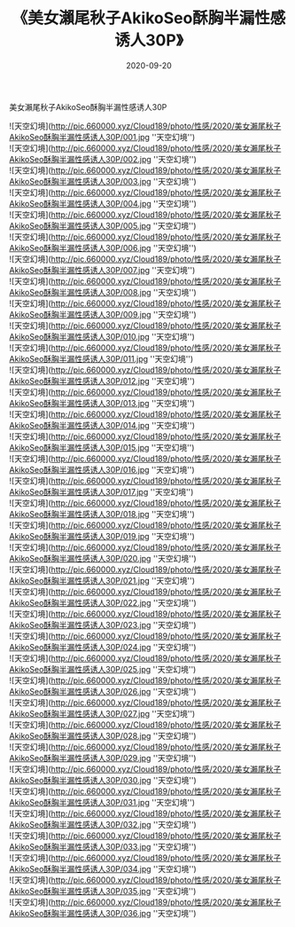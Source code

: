 ﻿---
layout: post
title:  《美女瀨尾秋子AkikoSeo酥胸半漏性感诱人30P》
date:   2020-09-20
img: http://pic.660000.xyz/Cloud189/photo/性感/2020/美女瀨尾秋子AkikoSeo酥胸半漏性感诱人30P/000.jpg
categories: [美女, 性感, 泳衣]
---

美女瀨尾秋子AkikoSeo酥胸半漏性感诱人30P



![天空幻境](http://pic.660000.xyz/Cloud189/photo/性感/2020/美女瀨尾秋子AkikoSeo酥胸半漏性感诱人30P/001.jpg ''天空幻境'') <br>
![天空幻境](http://pic.660000.xyz/Cloud189/photo/性感/2020/美女瀨尾秋子AkikoSeo酥胸半漏性感诱人30P/002.jpg ''天空幻境'') <br>
![天空幻境](http://pic.660000.xyz/Cloud189/photo/性感/2020/美女瀨尾秋子AkikoSeo酥胸半漏性感诱人30P/003.jpg ''天空幻境'') <br>
![天空幻境](http://pic.660000.xyz/Cloud189/photo/性感/2020/美女瀨尾秋子AkikoSeo酥胸半漏性感诱人30P/004.jpg ''天空幻境'') <br>
![天空幻境](http://pic.660000.xyz/Cloud189/photo/性感/2020/美女瀨尾秋子AkikoSeo酥胸半漏性感诱人30P/005.jpg ''天空幻境'') <br>
![天空幻境](http://pic.660000.xyz/Cloud189/photo/性感/2020/美女瀨尾秋子AkikoSeo酥胸半漏性感诱人30P/006.jpg ''天空幻境'') <br>
![天空幻境](http://pic.660000.xyz/Cloud189/photo/性感/2020/美女瀨尾秋子AkikoSeo酥胸半漏性感诱人30P/007.jpg ''天空幻境'') <br>
![天空幻境](http://pic.660000.xyz/Cloud189/photo/性感/2020/美女瀨尾秋子AkikoSeo酥胸半漏性感诱人30P/008.jpg ''天空幻境'') <br>
![天空幻境](http://pic.660000.xyz/Cloud189/photo/性感/2020/美女瀨尾秋子AkikoSeo酥胸半漏性感诱人30P/009.jpg ''天空幻境'') <br>
![天空幻境](http://pic.660000.xyz/Cloud189/photo/性感/2020/美女瀨尾秋子AkikoSeo酥胸半漏性感诱人30P/010.jpg ''天空幻境'') <br>
![天空幻境](http://pic.660000.xyz/Cloud189/photo/性感/2020/美女瀨尾秋子AkikoSeo酥胸半漏性感诱人30P/011.jpg ''天空幻境'') <br>
![天空幻境](http://pic.660000.xyz/Cloud189/photo/性感/2020/美女瀨尾秋子AkikoSeo酥胸半漏性感诱人30P/012.jpg ''天空幻境'') <br>
![天空幻境](http://pic.660000.xyz/Cloud189/photo/性感/2020/美女瀨尾秋子AkikoSeo酥胸半漏性感诱人30P/013.jpg ''天空幻境'') <br>
![天空幻境](http://pic.660000.xyz/Cloud189/photo/性感/2020/美女瀨尾秋子AkikoSeo酥胸半漏性感诱人30P/014.jpg ''天空幻境'') <br>
![天空幻境](http://pic.660000.xyz/Cloud189/photo/性感/2020/美女瀨尾秋子AkikoSeo酥胸半漏性感诱人30P/015.jpg ''天空幻境'') <br>
![天空幻境](http://pic.660000.xyz/Cloud189/photo/性感/2020/美女瀨尾秋子AkikoSeo酥胸半漏性感诱人30P/016.jpg ''天空幻境'') <br>
![天空幻境](http://pic.660000.xyz/Cloud189/photo/性感/2020/美女瀨尾秋子AkikoSeo酥胸半漏性感诱人30P/017.jpg ''天空幻境'') <br>
![天空幻境](http://pic.660000.xyz/Cloud189/photo/性感/2020/美女瀨尾秋子AkikoSeo酥胸半漏性感诱人30P/018.jpg ''天空幻境'') <br>
![天空幻境](http://pic.660000.xyz/Cloud189/photo/性感/2020/美女瀨尾秋子AkikoSeo酥胸半漏性感诱人30P/019.jpg ''天空幻境'') <br>
![天空幻境](http://pic.660000.xyz/Cloud189/photo/性感/2020/美女瀨尾秋子AkikoSeo酥胸半漏性感诱人30P/020.jpg ''天空幻境'') <br>
![天空幻境](http://pic.660000.xyz/Cloud189/photo/性感/2020/美女瀨尾秋子AkikoSeo酥胸半漏性感诱人30P/021.jpg ''天空幻境'') <br>
![天空幻境](http://pic.660000.xyz/Cloud189/photo/性感/2020/美女瀨尾秋子AkikoSeo酥胸半漏性感诱人30P/022.jpg ''天空幻境'') <br>
![天空幻境](http://pic.660000.xyz/Cloud189/photo/性感/2020/美女瀨尾秋子AkikoSeo酥胸半漏性感诱人30P/023.jpg ''天空幻境'') <br>
![天空幻境](http://pic.660000.xyz/Cloud189/photo/性感/2020/美女瀨尾秋子AkikoSeo酥胸半漏性感诱人30P/024.jpg ''天空幻境'') <br>
![天空幻境](http://pic.660000.xyz/Cloud189/photo/性感/2020/美女瀨尾秋子AkikoSeo酥胸半漏性感诱人30P/025.jpg ''天空幻境'') <br>
![天空幻境](http://pic.660000.xyz/Cloud189/photo/性感/2020/美女瀨尾秋子AkikoSeo酥胸半漏性感诱人30P/026.jpg ''天空幻境'') <br>
![天空幻境](http://pic.660000.xyz/Cloud189/photo/性感/2020/美女瀨尾秋子AkikoSeo酥胸半漏性感诱人30P/027.jpg ''天空幻境'') <br>
![天空幻境](http://pic.660000.xyz/Cloud189/photo/性感/2020/美女瀨尾秋子AkikoSeo酥胸半漏性感诱人30P/028.jpg ''天空幻境'') <br>
![天空幻境](http://pic.660000.xyz/Cloud189/photo/性感/2020/美女瀨尾秋子AkikoSeo酥胸半漏性感诱人30P/029.jpg ''天空幻境'') <br>
![天空幻境](http://pic.660000.xyz/Cloud189/photo/性感/2020/美女瀨尾秋子AkikoSeo酥胸半漏性感诱人30P/030.jpg ''天空幻境'') <br>
![天空幻境](http://pic.660000.xyz/Cloud189/photo/性感/2020/美女瀨尾秋子AkikoSeo酥胸半漏性感诱人30P/031.jpg ''天空幻境'') <br>
![天空幻境](http://pic.660000.xyz/Cloud189/photo/性感/2020/美女瀨尾秋子AkikoSeo酥胸半漏性感诱人30P/032.jpg ''天空幻境'') <br>
![天空幻境](http://pic.660000.xyz/Cloud189/photo/性感/2020/美女瀨尾秋子AkikoSeo酥胸半漏性感诱人30P/033.jpg ''天空幻境'') <br>
![天空幻境](http://pic.660000.xyz/Cloud189/photo/性感/2020/美女瀨尾秋子AkikoSeo酥胸半漏性感诱人30P/034.jpg ''天空幻境'') <br>
![天空幻境](http://pic.660000.xyz/Cloud189/photo/性感/2020/美女瀨尾秋子AkikoSeo酥胸半漏性感诱人30P/035.jpg ''天空幻境'') <br>
![天空幻境](http://pic.660000.xyz/Cloud189/photo/性感/2020/美女瀨尾秋子AkikoSeo酥胸半漏性感诱人30P/036.jpg ''天空幻境'') <br>